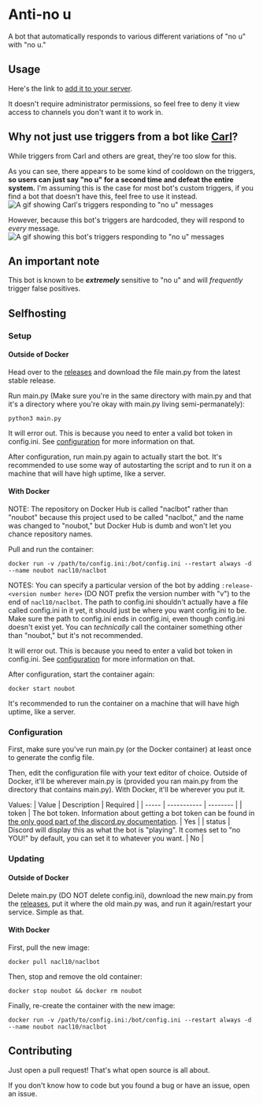 # Anti-no u
A bot that automatically responds to various different variations of "no u" with "no u."

## Usage
Here's the link to [add it to your server](https://discord.com/api/oauth2/authorize?client_id=697143422623940688&permissions=52288&scope=bot).

It doesn't require administrator permissions, so feel free to deny it view access to channels you don't want it to work in.
## Why not just use triggers from a bot like [Carl](https://carl.gg/)?
While triggers from Carl and others are great, they're too slow for this.

As you can see, there appears to be some kind of cooldown on the triggers, **so users can just say "no u" for a second time and defeat the entire system.** I'm assuming this is the case for most bot's custom triggers, if you find a bot that doesn't have this, feel free to use it instead.
![A gif showing Carl's triggers responding to "no u" messages](https://github.com/NaCl10/noubot/blob/master/readme-gifs/carl.gif)

However, because this bot's triggers are hardcoded, they will respond to *every* message.
![A gif showing this bot's triggers responding to "no u" messages](https://github.com/NaCl10/noubot/blob/master/readme-gifs/anti%20no%20u%20bot.gif)

## An important note
This bot is known to be ***extremely*** sensitive to "no u" and will *frequently* trigger false positives.

## Selfhosting
### Setup
#### Outside of Docker
Head over to the [releases](https://github.com/NaCl10/noubot/releases) and download the file main.py from the latest stable release.

Run main.py (Make sure you're in the same directory with main.py and that it's a directory where you're okay with main.py living semi-permanately):
```shell
python3 main.py
```
It will error out. This is because you need to enter a valid bot token in config.ini. See [configuration](https://github.com/NaCl10/noubot#configuration) for more information on that.

After configuration, run main.py again to actually start the bot. It's recommended to use some way of autostarting the script and to run it on a machine that will have high uptime, like a server.

#### With Docker
NOTE: The repository on Docker Hub is called "naclbot" rather than "noubot" because this project used to be called "naclbot," and the name was changed to "noubot," but Docker Hub is dumb and won't let you chance repository names.

Pull and run the container:
```shell
docker run -v /path/to/config.ini:/bot/config.ini --restart always -d --name noubot nacl10/naclbot
```
NOTES: You can specify a particular version of the bot by adding `:release-<version number here>` (DO NOT prefix the version number with "v") to the end of `nacl10/naclbot`. The path to config.ini shouldn't actually have a file called config.ini in it yet, it should just be where you want config.ini to be.  Make sure the path to config.ini ends in config.ini, even though config.ini doesn't exist yet. You can *technically* call the container something other than "noubot," but it's not recommended.

It will error out. This is because you need to enter a valid bot token in config.ini. See [configuration](https://github.com/NaCl10/noubot#configuration) for more information on that.

After configuration, start the container again:
```shell
docker start noubot
```
It's recommended to run the container on a machine that will have high uptime, like a server.

### Configuration
First, make sure you've run main.py (or the Docker container) at least once to generate the config file.

Then, edit the configuration file with your text editor of choice. Outside of Docker, it'll be wherever main.py is (provided you ran main.py from the directory that contains main.py). With Docker, it'll be wherever you put it.

Values:
| Value | Description | Required |
| ----- | ----------- | -------- |
| token | The bot token. Information about getting a bot token can be found in [the only good part of the discord.py documentation](https://discordpy.readthedocs.io/en/latest/discord.html#discord-intro). | Yes |
| status | Discord will display this as what the bot is "playing". It comes set to "no YOU!" by default, you can set it to whatever you want. | No |

### Updating
#### Outside of Docker
Delete main.py (DO NOT delete config.ini), download the new main.py from the [releases](https://github.com/NaCl10/noubot/releases), put it where the old main.py was, and run it again/restart your service. Simple as that.

#### With Docker
First, pull the new image:
```shell
docker pull nacl10/naclbot
```
Then, stop and remove the old container:
```shell
docker stop noubot && docker rm noubot
```
Finally, re-create the container with the new image:
```shell
docker run -v /path/to/config.ini:/bot/config.ini --restart always -d --name noubot nacl10/naclbot
```

## Contributing
Just open a pull request! That's what open source is all about. 

If you don't know how to code but you found a bug or have an issue, open an issue.
